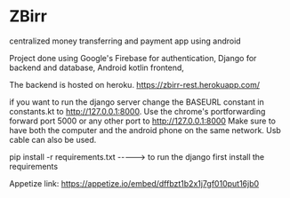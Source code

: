 # ZBirr
centralized money transferring and payment app using android

Project done using Google's Firebase for authentication,
                   Django for backend and database,
                   Android kotlin frontend,
                   
The backend is hosted on heroku. https://zbirr-rest.herokuapp.com/

if you want to run the django server change the BASEURL constant in constants.kt to http://127.0.0.1:8000. Use the chrome's portforwarding forward port 5000 or any other port to http://127.0.0.1:8000
Make sure to have both the computer and the android phone on the same network. Usb cable can also be used.

pip install -r requirements.txt -----> to run the django first install the requirements

Appetize link: https://appetize.io/embed/dffbzt1b2x1j7gf010put16jb0

